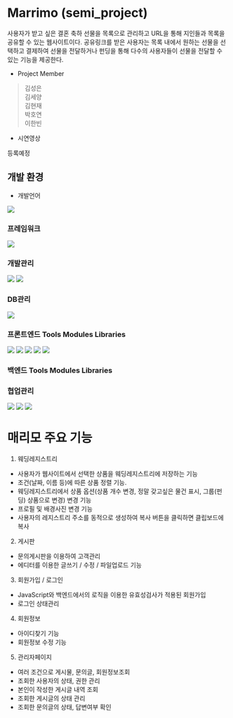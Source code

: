 # Marrimo (semi_project)
사용자가 받고 싶은 결혼 축하 선물을 목록으로 관리하고 URL을 통해 지인들과 목록을 공유할 수 있는 웹사이트이다.
공유링크를 받은 사용자는 목록 내에서 원하는 선물을 선택하고 결제하여 선물을 전달하거나 펀딩을 통해 다수의 사용자들이 선물을 전달할 수 있는 기능을 제공한다.

* Project Member
> 김성은 <br />
> 김세양 <br />
> 김현재 <br />
> 박호연 <br />
> 이한빈 <br />

* 시연영상
<div>등록예정</div>

## 개발 환경
* 개발언어
<img src="https://img.shields.io/badge/Java-007396?style=flat&logo=Conda-Forge&logoColor=white" />



<h3>프레임워크</h3>
<img src="https://img.shields.io/badge/springboot-6DB33F?style=flat&logo=springboot&logoColor=white"/>


<h3>개발관리</h3>
<img src="https://img.shields.io/badge/eclipseide-2C2255?style=flat&logo=eclipseide&logoColor=white"/>
<img src="https://img.shields.io/badge/visualstudiocode-007ACC?style=flat&logo=visualstudiocode&logoColor=white"/>




<h3>DB관리</h3>
<img src="https://img.shields.io/badge/mysql-4479A1?style=flat&logo=mysql&logoColor=white" />

<h3>프론트엔드 Tools Modules Libraries</h3>
<img src="https://img.shields.io/badge/html5-E34F26?style=flat&logo=html5&logoColor=white"/>
<img src="https://img.shields.io/badge/CSS3-1572B6?style=flat&logo=CSS3&logoColor=white" />
<img src="https://img.shields.io/badge/JavaScript-F7DF1E?style=flat&logo=JavaScript&logoColor=white" />
<img src="https://img.shields.io/badge/vuedotjs-4FC08D?style=flat&logo=vuedotjs&logoColor=white" />
<img src="https://img.shields.io/badge/jquery-0769AD?style=flat&logo=jquery&logoColor=white" />



<h3>백엔드 Tools Modules Libraries</h3>






<h3>협업관리</h3>
<img src="https://img.shields.io/badge/Git-000000?style=flat&logo=git&logoColor=white" />
<img src="https://img.shields.io/badge/GitHub-000000?style=flat&logo=github&logoColor=white" />
<img src="https://img.shields.io/badge/Figma-F05032?style=flat&logo=figma&logoColor=white" />





# 매리모 주요 기능
1. 웨딩레지스트리
 - 사용자가 웹사이트에서 선택한 상품을 웨딩레지스트리에 저장하는 기능
 - 조건(날짜, 이름 등)에 따른 상품 정렬 기능.
 - 웨딩레지스트리에서 상품 옵션(상품 개수 변경, 정말 갖고싶은 물건 표시, 그룹(펀딩) 상품으로 변경) 변경 기능
 - 프로필 및 배경사진 변경 기능
 - 사용자의 레지스트리 주소를 동적으로 생성하여 복사 버튼을 클릭하면 클립보드에 복사
2. 게시판
- 문의게시판을 이용하여 고객관리
- 에디터를 이용한 글쓰기 / 수정 / 파일업로드 기능
3. 회원가입 / 로그인
- JavaScript와 백엔드에서의 로직을 이용한 유효성검사가 적용된 회원가입
- 로그인 상태관리
4. 회원정보
- 아이디찾기 기능
- 회원정보 수정 기능
5. 관리자페이지
- 여러 조건으로 게시물, 문의글, 회원정보조회
- 조회한 사용자의 상태, 권한 관리
- 본인이 작성한 게시글 내역 조회
- 조회한 게시글의 상태 관리
- 조회한 문의글의 상태, 답변여부 확인
